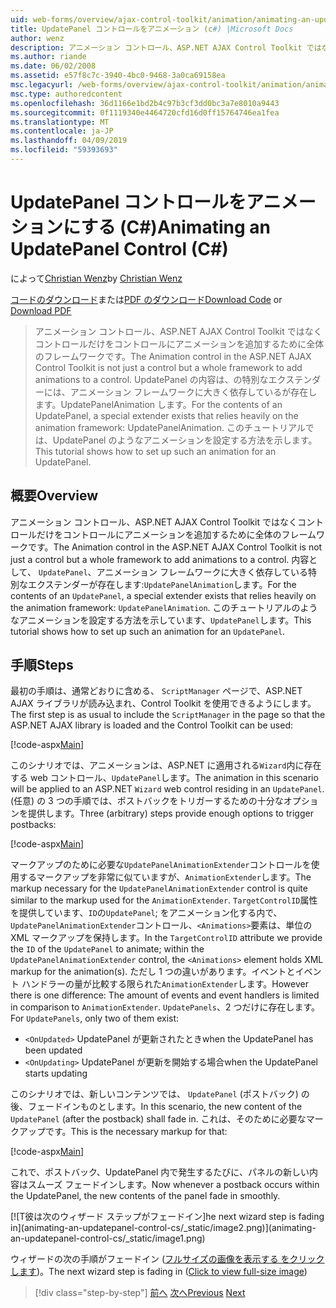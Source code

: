 ```yaml
---
uid: web-forms/overview/ajax-control-toolkit/animation/animating-an-updatepanel-control-cs
title: UpdatePanel コントロールをアニメーション (c#) |Microsoft Docs
author: wenz
description: アニメーション コントロール、ASP.NET AJAX Control Toolkit ではなくコントロールだけをコントロールにアニメーションを追加するために全体のフレームワークです。 内容として、.
ms.author: riande
ms.date: 06/02/2008
ms.assetid: e57f8c7c-3940-4bc0-9468-3a0ca69158ea
msc.legacyurl: /web-forms/overview/ajax-control-toolkit/animation/animating-an-updatepanel-control-cs
msc.type: authoredcontent
ms.openlocfilehash: 36d1166e1bd2b4c97b3cf3dd0bc3a7e8010a9443
ms.sourcegitcommit: 0f1119340e4464720cfd16d0ff15764746ea1fea
ms.translationtype: MT
ms.contentlocale: ja-JP
ms.lasthandoff: 04/09/2019
ms.locfileid: "59393693"
---
```

# <a name="animating-an-updatepanel-control-c"></a><span data-ttu-id="e543a-104">UpdatePanel コントロールをアニメーションにする (C#)</span><span class="sxs-lookup"><span data-stu-id="e543a-104">Animating an UpdatePanel Control (C#)</span></span>

<span data-ttu-id="e543a-105">によって[Christian Wenz](https://github.com/wenz)</span><span class="sxs-lookup"><span data-stu-id="e543a-105">by [Christian Wenz](https://github.com/wenz)</span></span>

<span data-ttu-id="e543a-106">[コードのダウンロード](http://download.microsoft.com/download/9/3/f/93f8daea-bebd-4821-833b-95205389c7d0/UpdatePanelAnimation1.cs.zip)または[PDF のダウンロード](http://download.microsoft.com/download/b/6/a/b6ae89ee-df69-4c87-9bfb-ad1eb2b23373/updatepanelanimation1CS.pdf)</span><span class="sxs-lookup"><span data-stu-id="e543a-106">[Download Code](http://download.microsoft.com/download/9/3/f/93f8daea-bebd-4821-833b-95205389c7d0/UpdatePanelAnimation1.cs.zip) or [Download PDF](http://download.microsoft.com/download/b/6/a/b6ae89ee-df69-4c87-9bfb-ad1eb2b23373/updatepanelanimation1CS.pdf)</span></span>

> <span data-ttu-id="e543a-107">アニメーション コントロール、ASP.NET AJAX Control Toolkit ではなくコントロールだけをコントロールにアニメーションを追加するために全体のフレームワークです。</span><span class="sxs-lookup"><span data-stu-id="e543a-107">The Animation control in the ASP.NET AJAX Control Toolkit is not just a control but a whole framework to add animations to a control.</span></span> <span data-ttu-id="e543a-108">UpdatePanel の内容は、の特別なエクステンダーには、アニメーション フレームワークに大きく依存しているが存在します。UpdatePanelAnimation します。</span><span class="sxs-lookup"><span data-stu-id="e543a-108">For the contents of an UpdatePanel, a special extender exists that relies heavily on the animation framework: UpdatePanelAnimation.</span></span> <span data-ttu-id="e543a-109">このチュートリアルでは、UpdatePanel のようなアニメーションを設定する方法を示します。</span><span class="sxs-lookup"><span data-stu-id="e543a-109">This tutorial shows how to set up such an animation for an UpdatePanel.</span></span>


## <a name="overview"></a><span data-ttu-id="e543a-110">概要</span><span class="sxs-lookup"><span data-stu-id="e543a-110">Overview</span></span>

<span data-ttu-id="e543a-111">アニメーション コントロール、ASP.NET AJAX Control Toolkit ではなくコントロールだけをコントロールにアニメーションを追加するために全体のフレームワークです。</span><span class="sxs-lookup"><span data-stu-id="e543a-111">The Animation control in the ASP.NET AJAX Control Toolkit is not just a control but a whole framework to add animations to a control.</span></span> <span data-ttu-id="e543a-112">内容として、 `UpdatePanel`、アニメーション フレームワークに大きく依存している特別なエクステンダーが存在します:`UpdatePanelAnimation`します。</span><span class="sxs-lookup"><span data-stu-id="e543a-112">For the contents of an `UpdatePanel`, a special extender exists that relies heavily on the animation framework: `UpdatePanelAnimation`.</span></span> <span data-ttu-id="e543a-113">このチュートリアルのようなアニメーションを設定する方法を示しています、`UpdatePanel`します。</span><span class="sxs-lookup"><span data-stu-id="e543a-113">This tutorial shows how to set up such an animation for an `UpdatePanel`.</span></span>

## <a name="steps"></a><span data-ttu-id="e543a-114">手順</span><span class="sxs-lookup"><span data-stu-id="e543a-114">Steps</span></span>

<span data-ttu-id="e543a-115">最初の手順は、通常どおりに含める、 `ScriptManager`  ページで、ASP.NET AJAX ライブラリが読み込まれ、Control Toolkit を使用できるようにします。</span><span class="sxs-lookup"><span data-stu-id="e543a-115">The first step is as usual to include the `ScriptManager` in the page so that the ASP.NET AJAX library is loaded and the Control Toolkit can be used:</span></span>

[!code-aspx[Main](animating-an-updatepanel-control-cs/samples/sample1.aspx)]

<span data-ttu-id="e543a-116">このシナリオでは、アニメーションは、ASP.NET に適用される`Wizard`内に存在する web コントロール、`UpdatePanel`します。</span><span class="sxs-lookup"><span data-stu-id="e543a-116">The animation in this scenario will be applied to an ASP.NET `Wizard` web control residing in an `UpdatePanel`.</span></span> <span data-ttu-id="e543a-117">(任意) の 3 つの手順では、ポストバックをトリガーするための十分なオプションを提供します。</span><span class="sxs-lookup"><span data-stu-id="e543a-117">Three (arbitrary) steps provide enough options to trigger postbacks:</span></span>

[!code-aspx[Main](animating-an-updatepanel-control-cs/samples/sample2.aspx)]

<span data-ttu-id="e543a-118">マークアップのために必要な`UpdatePanelAnimationExtender`コントロールを使用するマークアップを非常に似ていますが、`AnimationExtender`します。</span><span class="sxs-lookup"><span data-stu-id="e543a-118">The markup necessary for the `UpdatePanelAnimationExtender` control is quite similar to the markup used for the `AnimationExtender`.</span></span> <span data-ttu-id="e543a-119">`TargetControlID`属性を提供しています、`ID`の`UpdatePanel`; をアニメーション化する内で、`UpdatePanelAnimationExtender`コントロール、`<Animations>`要素は、単位の XML マークアップを保持します。</span><span class="sxs-lookup"><span data-stu-id="e543a-119">In the `TargetControlID` attribute we provide the `ID` of the `UpdatePanel` to animate; within the `UpdatePanelAnimationExtender` control, the `<Animations>` element holds XML markup for the animation(s).</span></span> <span data-ttu-id="e543a-120">ただし 1 つの違いがあります。イベントとイベント ハンドラーの量が比較する限られた`AnimationExtender`します。</span><span class="sxs-lookup"><span data-stu-id="e543a-120">However there is one difference: The amount of events and event handlers is limited in comparison to `AnimationExtender`.</span></span> <span data-ttu-id="e543a-121">`UpdatePanels`、2 つだけに存在します。</span><span class="sxs-lookup"><span data-stu-id="e543a-121">For `UpdatePanels`, only two of them exist:</span></span>

- `<OnUpdated>` <span data-ttu-id="e543a-122">UpdatePanel が更新されたとき</span><span class="sxs-lookup"><span data-stu-id="e543a-122">when the UpdatePanel has been updated</span></span>
- `<OnUpdating>` <span data-ttu-id="e543a-123">UpdatePanel が更新を開始する場合</span><span class="sxs-lookup"><span data-stu-id="e543a-123">when the UpdatePanel starts updating</span></span>

<span data-ttu-id="e543a-124">このシナリオでは、新しいコンテンツでは、 `UpdatePanel` (ポストバック) の後、フェードインものとします。</span><span class="sxs-lookup"><span data-stu-id="e543a-124">In this scenario, the new content of the `UpdatePanel` (after the postback) shall fade in.</span></span> <span data-ttu-id="e543a-125">これは、そのために必要なマークアップです。</span><span class="sxs-lookup"><span data-stu-id="e543a-125">This is the necessary markup for that:</span></span>

[!code-aspx[Main](animating-an-updatepanel-control-cs/samples/sample3.aspx)]

<span data-ttu-id="e543a-126">これで、ポストバック、UpdatePanel 内で発生するたびに、パネルの新しい内容はスムーズ フェードインします。</span><span class="sxs-lookup"><span data-stu-id="e543a-126">Now whenever a postback occurs within the UpdatePanel, the new contents of the panel fade in smoothly.</span></span>


[![T<span data-ttu-id="e543a-127">彼は次のウィザード ステップがフェードイン]</span><span class="sxs-lookup"><span data-stu-id="e543a-127">he next wizard step is fading in]</span></span>(animating-an-updatepanel-control-cs/_static/image2.png)](animating-an-updatepanel-control-cs/_static/image1.png)

<span data-ttu-id="e543a-128">ウィザードの次の手順がフェードイン ([フルサイズの画像を表示する をクリックします](animating-an-updatepanel-control-cs/_static/image3.png))。</span><span class="sxs-lookup"><span data-stu-id="e543a-128">The next wizard step is fading in ([Click to view full-size image](animating-an-updatepanel-control-cs/_static/image3.png))</span></span>

> [!div class="step-by-step"]
> <span data-ttu-id="e543a-129">[前へ](changing-an-animation-using-client-side-code-cs.md)
> [次へ](dynamically-controlling-updatepanel-animations-cs.md)</span><span class="sxs-lookup"><span data-stu-id="e543a-129">[Previous](changing-an-animation-using-client-side-code-cs.md)
[Next](dynamically-controlling-updatepanel-animations-cs.md)</span></span>
